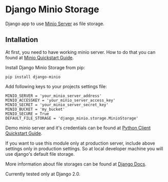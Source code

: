 Django Minio Storage
====================
Django app to use [Minio Server](https://github.com/minio/minio) as file storage.

Intallation
-----------
At first, you need to have working minio server. How to do that you can found at [Minio Quickstart Guide](http://docs.minio.io/docs/minio-quickstart-guide).

Install Django Minio Storage from pip:
```
pip install django-minio
```

Add following keys to your projects settings file:
```
MINIO_SERVER = 'your_minio_server_address'
MINIO_ACCESSKEY = 'your_minio_server_access_key'
MINIO_SECRET = 'your_minio_server_secret_key'
MINIO_BUCKET = 'my_bucket'
MINIO_SECURE = True
DEFAULT_FILE_STORAGE = 'django_minio.storage.MinioStorage'
```
Demo minio server and it's credentials can be found at [Python Client Quickstart Guide](https://docs.minio.io/docs/python-client-api-reference).

If you want to use this module only at production server, include above settings only in production settings.
So at local developer machine you will use django's default file storage.

More information about file storages can be found at [Django Docs](https://docs.djangoproject.com/en/1.8/ref/files/storage/).

Currently tested only at Django 2.0.
